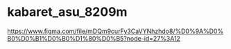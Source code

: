 # kabaret_asu_8209m
https://www.figma.com/file/mDQm9curFy3CaVYNhzhdo8/%D0%9A%D0%B0%D0%B1%D0%B0%D1%80%D0%B5?node-id=27%3A12

